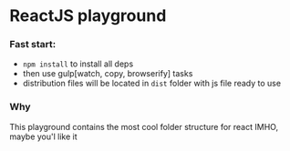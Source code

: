 # ReactJS playground

### Fast start:
 - `npm install` to install all deps
 - then use gulp[watch, copy, browserify] tasks
 - distribution files will be located in `dist` folder with js file ready to use


### Why
This playground contains the most cool folder structure for react IMHO, maybe you'l like it